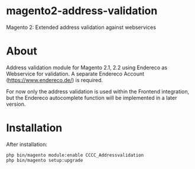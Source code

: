 # magento2-address-validation
Magento 2: Extended address validation against webservices

# About 

Address validation module for Magento 2.1, 2.2 using Endereco as 
Webservice for validation. A separate Endereco Account (https://www.endereco.de/)
is required.

For now only the address validation is used within the Frontend integration, 
but the Endereco autocomplete function will be implemented in a later version.

# Installation

After installation: 
```
php bin/magento module:enable CCCC_Addressvalidation
php bin/magento setup:upgrade
```